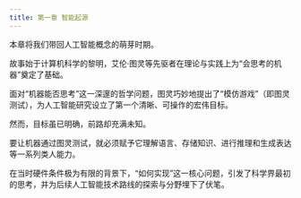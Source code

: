 ```yaml
---
title: 第一章 智能起源
---
```


本章将我们带回人工智能概念的萌芽时期。

故事始于计算机科学的黎明，艾伦·图灵等先驱者在理论与实践上为“会思考的机器”奠定了基础。

面对“机器能否思考”这一深邃的哲学问题，图灵巧妙地提出了“模仿游戏”（即图灵测试），为人工智能研究设立了第一个清晰、可操作的宏伟目标。

然而，目标虽已明确，前路却充满未知。

要让机器通过图灵测试，就必须赋予它理解语言、存储知识、进行推理和生成表达等一系列类人能力。

在当时硬件条件极为有限的背景下，“如何实现”这一核心问题，引发了科学界最初的思考，并为后续人工智能技术路线的探索与分野埋下了伏笔。

